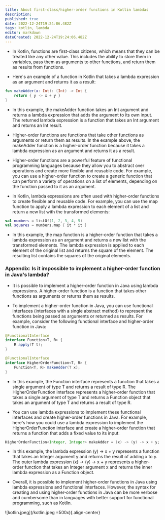 ```yaml
---
title: About first-class/higher-order functions in Kotlin lambdas
description: 
published: true
date: 2022-12-24T19:24:06.482Z
tags: kotlin, lambda
editor: markdown
dateCreated: 2022-12-24T19:24:06.482Z
---
```



- In Kotlin, functions are first-class citizens, which means that they can be treated like any other value. This includes the ability to store them in variables, pass them as arguments to other functions, and return them as results from functions.

- Here's an example of a function in Kotlin that takes a lambda expression as an argument and returns it as a result:

```kotlin
fun makeAdder(x: Int): (Int) -> Int {
    return { y -> x + y }
}
```

- In this example, the makeAdder function takes an Int argument and returns a lambda expression that adds the argument to its own input. The returned lambda expression is a function that takes an Int argument and returns an Int result.

- Higher-order functions are functions that take other functions as arguments or return them as results. In the example above, the makeAdder function is a higher-order function because it takes a lambda expression as an argument and returns it as a result.

- Higher-order functions are a powerful feature of functional programming languages because they allow you to abstract over operations and create more flexible and reusable code. For example, you can use a higher-order function to create a generic function that can perform a variety of operations on a list of elements, depending on the function passed to it as an argument.

- In Kotlin, lambda expressions are often used with higher-order functions to create flexible and reusable code. For example, you can use the map function to apply a lambda expression to each element of a list and return a new list with the transformed elements:

```kotlin
val numbers = listOf(1, 2, 3, 4, 5)
val squares = numbers.map { it * it }
```

- In this example, the map function is a higher-order function that takes a lambda expression as an argument and returns a new list with the transformed elements. The lambda expression is applied to each element of the original list and returns the square of the element. The resulting list contains the squares of the original elements.

### Appendix: Is it impossible to implement a higher-order function in Java's lambda?

- It is possible to implement a higher-order function in Java using lambda expressions. A higher-order function is a function that takes other functions as arguments or returns them as results.

- To implement a higher-order function in Java, you can use functional interfaces (interfaces with a single abstract method) to represent the functions being passed as arguments or returned as results. For example, consider the following functional interface and higher-order function in Java:

```java
@FunctionalInterface
interface Function<T, R> {
    R apply(T t);
}

@FunctionalInterface
interface HigherOrderFunction<T, R> {
    Function<T, R> makeAdder(T x);
}
```

- In this example, the Function interface represents a function that takes a single argument of type T and returns a result of type R. The HigherOrderFunction interface represents a higher-order function that takes a single argument of type T and returns a Function object that takes an argument of type T and returns a result of type R.

- You can use lambda expressions to implement these functional interfaces and create higher-order functions in Java. For example, here's how you could use a lambda expression to implement the HigherOrderFunction interface and create a higher-order function that returns a function that adds a fixed value to its input:

```java
HigherOrderFunction<Integer, Integer> makeAdder = (x) -> (y) -> x + y;
```

- In this example, the lambda expression (y) -> x + y represents a function that takes an Integer argument y and returns the result of adding x to y. The outer lambda expression (x) -> (y) -> x + y represents a higher-order function that takes an Integer argument x and returns the inner lambda expression as a Function object.

- Overall, it is possible to implement higher-order functions in Java using lambda expressions and functional interfaces. However, the syntax for creating and using higher-order functions in Java can be more verbose and cumbersome than in languages with better support for functional programming, such as Kotlin.

![kotlin.jpeg](/kotlin.jpeg =500x){.align-center}